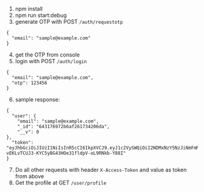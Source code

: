 1. npm install
2. npm run start:debug
3. generate OTP with POST `/auth/requestotp`
  ```
  {
    "email": "sample@example.com"
  }
  ```
4. get the OTP from console
5. login with POST `/auth/login`
  ```
  {
    "email": "sample@example.com",
    "otp": 123456
  }
  ```
6. sample response: 
  ```
  {
    "user": {
      "email": "sample@example.com",
      "_id": "643176972b6af261734206da",
      "__v": 0
  },
    "token": "eyJhbGciOiJIUzI1NiIsInR5cCI6IkpXVCJ9.eyJ1c2VySWQiOiI2NDMxNzY5NzJiNmFmMjYxNzM0MjA2ZGEiLCJpYXQiOjE2ODA5NjMyMjMsImV4cCI6MTY4MzU1NTIyM30. vEKLvTCUJ3-KYC5yBG43HOe31fldpV-oL9RNkb-Y88I"
  }
  ```
7. Do all other requests with header `X-Access-Token` and value as token from above
8. Get the profile at GET `/user/profile` 
